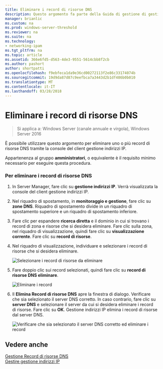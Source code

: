 ```yaml
---
title: Eliminare i record di risorse DNS
description: Questo argomento fa parte della Guida di gestione di gestione indirizzi IP (IPAM) in Windows Server 2016.
manager: brianlic
ms.custom: na
ms.prod: windows-server-threshold
ms.reviewer: na
ms.suite: na
ms.technology:
- networking-ipam
ms.tgt_pltfrm: na
ms.topic: article
ms.assetid: 366e6fd5-d563-4de3-9551-5614cbb8f2cb
ms.author: pashort
author: shortpatti
ms.openlocfilehash: f9ebfeca1da9e36cd00272113f2e86c33174074b
ms.sourcegitcommit: 19d9da87d87c9eefbca7a3443d2b1df486b0b010
ms.translationtype: MT
ms.contentlocale: it-IT
ms.lasthandoff: 03/28/2018
---
```

# <a name="delete-dns-resource-records"></a>Eliminare i record di risorse DNS

>Si applica a: Windows Server (canale annuale e virgola), Windows Server 2016

È possibile utilizzare questo argomento per eliminare uno o più record di risorse DNS tramite la console del client gestione indirizzi IP.  
  
Appartenenza al gruppo **amministratori**, o equivalente è il requisito minimo necessario per eseguire questa procedura.  
  
### <a name="to-delete-dns-resource-records"></a>Per eliminare i record di risorse DNS  
  
1.  In Server Manager, fare clic su **gestione indirizzi IP**. Verrà visualizzata la console del client gestione indirizzi IP.  
  
2.  Nel riquadro di spostamento, in **monitoraggio e gestione**, fare clic su **zone DNS**.  Riquadro di spostamento divide in un riquadro di spostamento superiore e un riquadro di spostamento inferiore.  
  
3.  Fare clic per espandere **ricerca diretta** e il dominio in cui si trovano i record di zona e risorse che si desidera eliminare. Fare clic sulla zona, nel riquadro di visualizzazione, quindi fare clic su **visualizzazione corrente**. Fare clic su **record di risorse**.  
  
4.  Nel riquadro di visualizzazione, individuare e selezionare i record di risorse che si desidera eliminare.  
  
    ![Selezionare i record di risorse da eliminare](../../media/Delete-DNS-Resource-Records/ipam_DeleteRR_01.jpg)  
  
5.  Fare doppio clic sui record selezionati, quindi fare clic su **record di risorse DNS eliminare**.  
  
    ![Eliminare i record](../../media/Delete-DNS-Resource-Records/ipam_DeleteRR_02.jpg)  
  
6.  Il **Elimina Record di risorse DNS** apre la finestra di dialogo. Verificare che sia selezionato il server DNS corretto. In caso contrario, fare clic su **server DNS** e selezionare il server da cui si desidera eliminare i record di risorse. Fare clic su **OK**. Gestione indirizzi IP elimina i record di risorse dal server DNS.  
  
    ![Verificare che sia selezionato il server DNS corretto ed eliminare i record](../../media/Delete-DNS-Resource-Records/ipam_DeleteRR_03.jpg)  
  
## <a name="see-also"></a>Vedere anche  
[Gestione Record di risorse DNS](DNS-Resource-Record-Management.md)  
[Gestire gestione indirizzi IP](Manage-IPAM.md)  
  


